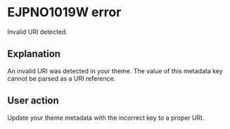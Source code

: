 # EJPNO1019W error

Invalid URI detected.

## Explanation

An invalid URI was detected in your theme. The value of this metadata key cannot be parsed as a URI reference.

## User action

Update your theme metadata with the incorrect key to a proper URI.


